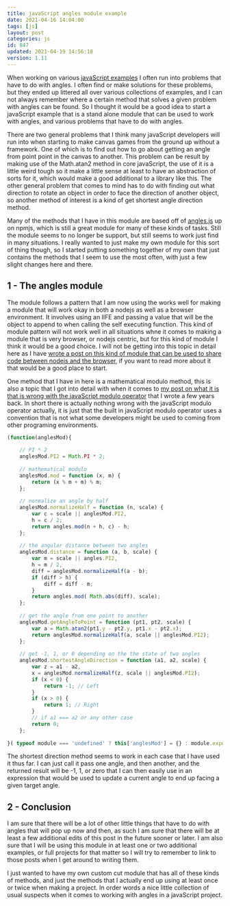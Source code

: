 ```yaml
---
title: javaScript angles module example
date: 2021-04-16 14:04:00
tags: [js]
layout: post
categories: js
id: 847
updated: 2021-04-19 14:56:18
version: 1.11
---
```


When working on various [javaScript examples](/2021/04/02/js-javascript-example/) I often run into problems that have to do with angles. I often find or make solutions for these problems, but they ended up littered all over various collections of examples, and I can not always remember where a certain method that solves a given problem with angles can be found. So I thought it would be a good idea to start a javaScript example that is a stand alone module that can be used to work with angles, and various problems that have to do with angles.

There are two general problems that I think many javaScript developers will run into when starting to make canvas games from the ground up without a framework. One of which is to find out how to go about getting an angle from point point in the canvas to another. This problem can be result by making use of the Math.atan2 method in core javaScript, the use of it is a little weird tough so it make a little sense at least to have an abstraction of sorts for it, which would make a good additional to a library like this. The other general problem that comes to mind has to do with finding out what direction to rotate an object in order to face the direction of another object, so another method of interest is a kind of get shortest angle direction method.

Many of the methods that I have in this module are based off of [angles.js](https://www.npmjs.com/package/angles) up on npmjs, which is still a great module for many of these kinds of tasks. Still the module seems to no longer be support, but still seems to work just find in many situations. I really wanted to just make my own module for this sort of thing though, so I started putting something together of my own that just contains the methods that I seem to use the most often, with just a few slight changes here and there.

<!-- more -->

## 1 - The angles module

The module follows a pattern that I am now using the works well for making a module that will work okay in both a nodejs as well as a browser environment. It involves using an IIFE and passing a value that will be the object to append to when calling the self executing function. This kind of module pattern will not work well in all situations whne it comes to making a module that is very browser, or nodejs centric, but for this kind of module I think it would be a good choice. I will not be getting into this topic in detail here as I have [wrote a post on this kind of module that can be used to share code between nodejs and the browser](/2021/04/14/js-javascript-example-nodejs-browser-share-code-module/), if you want to read more about it that would be a good place to start.

One method that I have in here is a mathematical modulo method, this is also a topic that I got into detail with when it comes to [my post on what it is that is wrong with the javaScript modulo operator](/2017/09/02/js-whats-wrong-with-modulo/) that I wrote a few years back. In short there is actually nothing wrong with the javaScript modulo operator actually, it is just that the built in javaScript modulo operator uses a convention that is not what some developers might be used to coming from other programing environments.

```js
(function(anglesMod){
 
    // PI * 2
    anglesMod.PI2 = Math.PI * 2;
 
    // mathematical modulo
    anglesMod.mod = function (x, m) {
        return (x % m + m) % m;
    };
 
    // normalize an angle by half
    anglesMod.normalizeHalf = function (n, scale) {
        var c = scale || anglesMod.PI2,
        h = c / 2;
        return angles.mod(n + h, c) - h;
    };
 
    // the angular distance between two angles
    anglesMod.distance = function (a, b, scale) {
        var m = scale || angles.PI2,
        h = m / 2,
        diff = anglesMod.normalizeHalf(a - b);
        if (diff > h) {
            diff = diff - m;
        }
        return angles.mod( Math.abs(diff), scale);
    };
 
    // get the angle from one point to another
    anglesMod.getAngleToPoint = function (pt1, pt2, scale) {
        var a = Math.atan2(pt1.y - pt2.y, pt1.x - pt2.x);
        return anglesMod.normalizeHalf(a, scale || anglesMod.PI2);
    };
 
    // get -1, 1, or 0 depending on the the state of two angles
    anglesMod.shortestAngleDirection = function (a1, a2, scale) {
        var z = a1 - a2,
        x = anglesMod.normalizeHalf(z, scale || anglesMod.PI2);
        if (x < 0) {
            return -1; // Left
        }
        if (x > 0) {
            return 1; // Right
        }
        // if a1 === a2 or any other case
        return 0;
    };
 
}( typeof module === 'undefined' ? this['anglesMod'] = {} : module.exports  ));
```

The shortest direction method seems to work in each case that I have used it thus far. I can just call it pass one angle, and then another, and the returned result will be -1, 1, or zero that I can then easily use in an expression that would be used to update a current angle to end up facing a given target angle.


## 2 - Conclusion

I am sure that there will be a lot of other little things that have to do with angles that will pop up now and then, as such I am sure that there will be at least a few additional edits of this post in the future sooner or later. I am also sure that I will be using this module in at least one or two additional examples, or full projects for that matter so I will try to remember to link to those posts when I get around to writing them.

I just wanted to have my own custom cut module that has all of these kinds of methods, and just the methods that I actually end up using at least once or twice when making a project. In order words a nice little collection of usual suspects when it comes to working with angles in a javaScript project.


